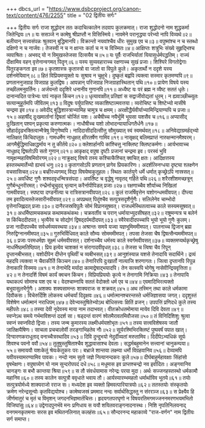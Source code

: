 +++
dbcs_url = "https://www.dsbcproject.org/canon-text/content/476/2255"
title = "02 द्वितीयः सर्गः"

+++
द्वितीयः सर्गः
राजा शुद्धोदन
ततः कदाचित्कालेन तदवाप कुलक्रमात्। 
राजा शुद्धोदनो नाम शुद्धकर्मा जितेन्द्रियः॥१॥
यः ससञ्जे न कामेषु श्रीप्राप्तौ न विसिस्मिये। 
नावमेने परानृद्ध्या परेभ्यो नापि विव्यथे॥२॥
बलीयान् सत्त्वसंपन्नः श्रुतवान् बुद्धिमानपि।
विक्रान्तो नयवांश्चैव धीरः सुमुख एव च॥३॥
वपुष्मांश्च न च स्तब्धो दक्षिणो न च नार्जवः। 
तेजस्वी न च न क्षान्तः कर्ता च न च विस्मितः॥४॥
आक्षिप्तः शत्रुभिः संख्ये सुहृद्भिश्च व्यपाश्रितः। 
अभवद् यो न विमुखस्तेजसा दित्सयैव च॥५॥
यः पूर्वैः राजभिर्यातां यियासुर्धर्मपद्धतिम्।
राज्यं दीक्षामिव वहन् वृत्तेनान्वगमत् पितॄन्॥६॥
यस्य सुव्यवहाराच्च रक्षणाच्च सुखं प्रजाः। 
शिश्यिरे विगतोद्वेगाः पितुरङ्कगता इव॥७॥
कृतशास्त्रः कृतास्त्रो वा जातो वा विपुले कुले। 
अकृतार्थो न ददृशे यस्य दर्शनमेयिवान्॥८॥
हितं विप्रियमप्युक्तो यः सुश्राव न चुक्षुभे। 
दुष्कृतं बह्वपि त्यक्त्वा सस्मार कृतमण्वपि॥९॥
प्रणताननुजग्राह विजग्राह कुलद्विषः। 
आपन्नान् परिजग्राह निजग्राहास्थितान् पथि॥१०॥
प्रायेण विषये यस्य तच्छीलमनुवर्तिनः। 
अर्जयन्तो ददृशिरे धनानीव गुणानपि॥११॥
अध्यैष्ट यः परं ब्रह्म न व्यैष्ट सततं धृतेः। 
दानान्यदित पात्रेभ्यः पापं नाकृत किंचन॥१२॥
धृत्यावाक्षीत् प्रतिज्ञां स सद्वाजीवोद्यतां धुरम्। 
न ह्यवाञ्छीच्च्युतः सत्यान्मुहूर्तमपि जीवितम्॥१३॥
विदुषः पर्युपासिष्ट व्यकाशिष्टात्मवत्तया। 
व्यरोचिष्ट च शिष्टेभ्यो मासीषे चन्द्रमा इव॥१४॥
अवेदीद् बुद्धिशास्त्राभ्यामिह चामुत्र च क्षमम्। 
अरक्षीद्धैर्यवीर्याभ्यामिन्द्रियाण्यपि च प्रजाः॥१५॥
अहार्षीद् दुःखमार्तानां द्विषतां चोर्जितं यशः। 
अचैषीच्च नयैर्भूमिं भूयसा यशसैव च॥१६॥
अप्यासीद् दुःखितान् पश्यन् प्रकृत्या करुणात्मकः। 
नाधौषीच्च यशो लोभादन्यायाधिगतैर्धनैः॥१७॥
सौहार्ददृढभक्तित्वान्मैत्रेषु विगुणेष्वपि। 
नादिदासीददित्सीत्तु सौमुख्यात् स्वं स्वमर्थवत्॥१८॥
अनिवेद्याग्रमर्हद्‍भ्यो नालिक्षत् किंचिदप्लुतः। 
गामधर्मेण नाधुक्षत् क्षीरतर्षेण गामिव॥१९॥
नासृक्षद् बलिमप्राप्तं नारुक्षन्मानमैश्वरम्। 
आगमैर्बुद्धिमाधिक्षद्धर्माय न तु कीर्तये॥२०॥
क्लेशार्हानपि कांश्चित्तु नाक्लिष्ट क्लिष्टकर्मणः। 
आर्यभावाच्च नाधुक्षद् द्विषतोऽपि सतो गुणान्॥२१॥
आकृक्षद् वपुषा दृष्टीः प्रजानां चन्द्रमा इव। 
परस्वं भुवि नामृक्षन्महाविषमिवोरगम्॥२२॥
नाक्रुक्षद् विषये तस्य कश्चित्कैश्चित् क्वचित् क्षतः। 
आदिक्षत्तस्य हस्तस्थमार्तेभ्यो ह्यभयं धनुः॥२३॥
कृतागसोऽपि प्रणतान् प्रागेव प्रियकारिणः। 
अदर्शत्स्निग्धया दृष्ट्या श्लक्ष्णेन वचसासिचत्॥२४॥
बव्हीरध्यगमद् विद्या विषयेष्वकुतूहलः। 
स्थितः कार्तयुगे धर्मे धर्मात् कृच्छ्रेऽपि नास्रसत्॥२५॥
अवर्धिष्ट गुणैः शश्वदवृधन्मित्रसंपदा। 
अवर्तिष्ट च वृद्धेषु नावृतद् गर्हिते पथि॥२६॥
शरैरशीशमच्छत्रून् गुणैर्बन्धूनरीरमत्।
रन्ध्रैर्नाचूचुदद् भृत्यान् करैर्नापीपिडत् प्रजाः॥२७॥
रक्षणाच्चैव शौर्याच्च निखिलां गामवीवपत्। 
स्पष्टया दण्डनीत्या च रात्रिसत्रानवीवपत्॥२८॥
कुलं राजर्षिवृत्तेन यशोगन्धमवीवपत्। 
दीप्त्या तम इवादित्यस्तेजसारीनवीवपत्॥२९॥
अपप्रथत् पितॄंश्चैव सत्पुत्रसदृशैर्गुणैः। 
सलिलेनेव चाम्भोदो वृत्तेनाजिह्णदत् प्रजाः॥३०॥
दानैरजस्रविपुलैः सोमं विप्रानसूषवत्। 
राजधर्मस्थितत्वाच्च काले सस्यमसूषवत्॥३१॥
अधर्मिष्ठामचकथन्न कथामकथंकथः। 
चक्रवर्तीव च परान् धर्मायाभ्युदसीषहत्॥३२॥
राष्ट्रमन्यत्र च बलेर्न स किंचिददीदपत्। 
भृत्यैरेव च सोद्योगं द्विषद्‍दर्पमदीदपत्॥३३॥
स्वैरेवादीदपच्चापि भूयो भूयो गुणैः कुलम्। 
प्रजा नादीदपच्चैव सर्वधर्मव्यवस्थया॥३४॥
अश्रान्तः समये यज्वा यज्ञभूमिममीमपत्। 
पालनाच्च द्विजान् ब्रह्म निरुद्विग्नानमीमपत्॥३५॥
गुरुभिर्विधिवत् काले सौम्यः सोमममीमपत्। 
तपसा तेजसा चैष द्विषत्सैन्यममीमपत्॥३६॥
प्रजाः परमधर्मज्ञः सूक्ष्मं धर्ममवीवसत्। 
दर्शनाच्चैव धर्मस्य काले स्वर्गमवीवसत्॥३७॥
व्यक्तमप्यर्थकृच्छ्रेषु नाधर्मिष्ठमतिष्ठिपत्। 
प्रिय इत्येव चाशक्तं न संरागादवीवृधत्॥३८॥
तेजसा च त्विषा चैव रिपून् दृप्तानबीभसत्।
यशोदीपेन दीप्तेन पृथिवीं च व्यबीभसत्॥३९॥
आनुशंस्यान्न यशसे तेनादायि सदार्थिने। 
द्रव्यं महदपि त्यक्त्वा न चैवाकीर्ति किञ्चन॥४०॥
तेनारिरपि दुःखार्तो नात्याजि शरणागतः। 
जित्वा दृप्तानपि रिपून्न तेनाकारि विस्मयः॥४१॥
न तेनाभेदि मर्यादा कामाद्वेषाद्भयादपि। 
तेन सत्स्वपि भोगेषु नासेवीन्द्रियवृत्तिता॥४२॥
न तेनादर्शि विषमं कार्यं क्वचन किंचन। 
विप्रियप्रिययोः कृत्ये न तेनागामि निक्रियाः॥४३॥
तेनापायि यथाकल्पं सोमश्च यश एव च। 
वेदश्चाम्नायि सततं वेदोक्तो धर्म एव च॥४४॥
एवमादिभिरत्यक्तो बभूवासुलभैर्गुणैः। 
अशक्यः शक्यसामन्तः शाक्यराजः स शक्रवत्॥४५॥
अथ तस्मिन् तथा काले धर्मकामा दिवौकसः। 
विचेरुर्दिशि लोकस्य धर्मचर्यां दिदृक्षवः॥४६॥
धर्मात्मानश्चरन्तस्ते धर्मजिज्ञासया जगत्। 
ददृशुस्तं विशेषेण धर्मात्मानं नराधिपम्॥४७॥
देवेभ्यस्तुषितेभ्योऽथ बोधिसत्त्वः क्षितिं व्रजन्। 
उपपत्तिं प्रणिदधे कुले तस्य महीपतेः॥४८॥
तस्या देवी नृदेवस्य माया नाम तदाभवत्। 
वीतक्रोधतमोमाया मायेव दिवि देवता॥४९॥
स्वप्नेऽथ समये गर्भमाविशन्तं ददर्श सा। 
षड्दन्तं वारणं श्वेतमैरावतमिवौजसा॥५०॥
तं विनिदिशिशुः श्रुत्वा स्वप्नं स्वप्नविदो द्विजाः। 
तस्य जन्म कुमारस्य लक्ष्मीधर्मयशोभृतः॥५१॥
तस्य सत्त्वविशेषस्य जातौ जातिक्षयैषिणः। 
साचला प्रचचालोर्वी तरङ्गाभिहतेव नौः॥५२॥
सूर्यरश्मिभिरक्लिष्टं पुष्पवर्षं पपात खात्। 
दिग्वारणकराधूताद् वनाच्चैत्ररथादिव॥५३॥
दिवि दुन्दुभयो नेदुर्दीव्यतां मरुतामिव। 
दिदीपेऽभ्यधिकं सूर्यः शिवश्च पवनो ववौ॥५४॥
तुतुषुस्तुषिताश्चैव शुद्धावासाश्च देवताः। 
सद्धर्मबहुमानेन सत्त्वानां चानुकम्पया॥५५॥
समाययौ यशःकेतुं श्रेयःकेतुकरः परः। 
बभ्राजे शान्तया लक्ष्म्या धर्मो विग्रहवानिव॥५६॥
देव्यामपि यवीयस्यामरण्यामिव पावकः। 
नन्दो नाम सुतो जज्ञे नित्यानन्दकरः कुले॥५७॥
दीर्घबाहुर्महावक्षाः सिंहांसो वृषभेक्षणः। 
वपुषाग्र्येण यो नाम सुन्दरोपपदं दधे॥५८॥
मधुमास इव प्राप्तश्चन्द्रो नव इवोदितः। 
अङ्गवानिव चानङ्गः स बभौ कान्तया श्रिया॥५९॥
स तौ संवर्धयामास नरेन्द्रः परया मुदा। 
अर्थः सज्जनहस्तस्थो धर्मकामौ महानिव॥६०॥
तस्य कालेन सत्पुत्रौ ववृधाते भवाय तौ। 
आर्यस्यारम्भमहतो धर्मार्थाविव भूतये॥६१॥
तयोः सत्पुत्रयोर्मध्ये शाक्यराजो रराज सः। 
मध्यदेश इव व्यक्तो हिमवत्पारियात्रयोः॥६२॥
ततस्तयोः संस्कृतयोः क्रमेण नरेन्द्रसून्वोः कृतविद्ययोश्च। 
कामेष्वजस्रं प्रममाद नन्दः सर्वार्थसिद्धस्तु न संररञ्ज॥६३॥
स प्रेक्ष्यैव हि जीर्णमातुरं च मृतं च विमृशन् जगदनभिज्ञमार्तचित्तः। 
हृदयगतपरघृणो न विषयरतिमगमज्जननमरणभयमभितो विजिघांसुः॥६४॥
उद्वेगादपुनर्भवे मनः प्रणिधाय स ययौ शयितवराङ्गनादनास्थः। 
निशि नृपतिनिलयनाद् वनगमनकृतमनाः सरस इव मथितनलिनात् कलहंसः॥६५॥
सौन्दरनन्द महाकाव्ये "राज-वर्णन" नाम द्वितीयः सर्ग समाप्त।
